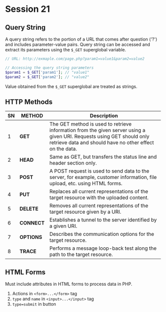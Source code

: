 # Session 21

## Query String

A query string refers to the portion of a  URL that comes after question ('?') and includes parameter-value pairs. Query string can be accessed and extract its parameters using the `$_GET` superglobal variable.

```php
// URL: http://exmaple.com/page.php?param1=value1&param2=value2

// Accessing the query string parameters
$param1 = $_GET['param1']; // "value1"
$param2 = $_GET['param2']; // "value2"
```

Value obtained from the `$_GET` superglobal are treated as strings.

## HTTP Methods


| SN | METHOD      | Description                                                                                                                                                                       |
| :--- | ------------- | ----------------------------------------------------------------------------------------------------------------------------------------------------------------------------------- |
| 1  | **GET**     | The GET method is used to retrieve information from the given server using a given URI. Requests using GET should only retrieve data and should have no other effect on the data. |
| 2  | **HEAD**    | Same as GET, but transfers the status line and header section only.                                                                                                               |
| 3  | **POST**    | A POST request is used to send data to the server, for example, customer information, file upload, etc. using HTML forms.                                                         |
| 4  | **PUT**     | Replaces all current representations of the target resource with the uploaded content.                                                                                            |
| 5  | **DELETE**  | Removes all current representations of the target resource given by a URI.                                                                                                        |
| 6  | **CONNECT** | Establishes a tunnel to the server identified by a given URI.                                                                                                                     |
| 7  | **OPTIONS** | Describes the communication options for the target resource.                                                                                                                      |
| 8  | **TRACE**   | Performs a message loop-back test along the path to the target resource.                                                                                                          |

## HTML Forms

Must include attributes in HTML forms to process data in PHP.

1. Actions in `<form>...</form>` tag
2. `type` and `name` in `<input>...</input>` tag
3. `type=submit` in button
